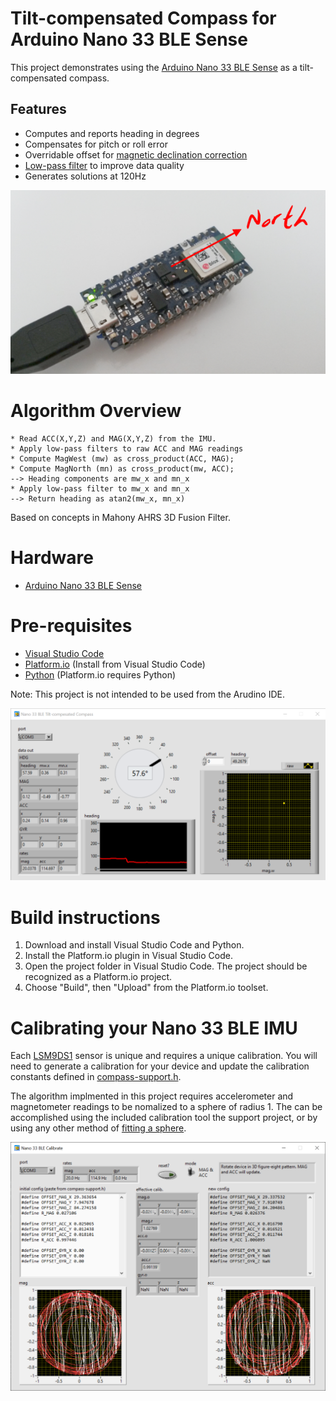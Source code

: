 # Tilt-compensated Compass for Arduino Nano 33 BLE Sense

This project demonstrates using the [Arduino Nano 33 BLE Sense](https://docs.arduino.cc/hardware/nano-33-ble-sense)
as a tilt-compensated compass.

## Features
* Computes and reports heading in degrees
* Compensates for pitch or roll error
* Overridable offset for [magnetic declination correction](https://www.ngdc.noaa.gov/geomag/calculators/magcalc.shtml#declination)
* [Low-pass filter](lib/butterworth_iir_2nd/butterworth_iir_2nd.h) to improve data quality
* Generates solutions at 120Hz

![Nano33BLE-Compass](doc/images/nano33ble-compass.png)

# Algorithm Overview
```
* Read ACC(X,Y,Z) and MAG(X,Y,Z) from the IMU.
* Apply low-pass filters to raw ACC and MAG readings
* Compute MagWest (mw) as cross_product(ACC, MAG);
* Compute MagNorth (mn) as cross_product(mw, ACC);
--> Heading components are mw_x and mn_x
* Apply low-pass filter to mw_x and mn_x
--> Return heading as atan2(mw_x, mn_x)
```
Based on concepts in Mahony AHRS 3D Fusion Filter.

# Hardware
* [Arduino Nano 33 BLE Sense](https://docs.arduino.cc/hardware/nano-33-ble-sense)

# Pre-requisites
* [Visual Studio Code](https://code.visualstudio.com/download)
* [Platform.io](https://platformio.org/) (Install from Visual Studio Code)
* [Python](https://www.python.org/downloads/) (Platform.io requires Python)

Note: This project is not intended to be used from the Arudino IDE.

![Nano33BLE-Compass-GUI](doc/images/nano33ble-compass-ui.png)

# Build instructions
1. Download and install Visual Studio Code and Python.
2. Install the Platform.io plugin in Visual Studio Code.
3. Open the project folder in Visual Studio Code. The project should be recognized as a Platform.io project.
4. Choose "Build", then "Upload" from the Platform.io toolset.

# Calibrating your Nano 33 BLE IMU
Each [LSM9DS1](https://www.arduino.cc/en/Reference/ArduinoLSM9DS1) sensor is unique and requires a unique
calibration. You will need to generate a calibration for your device and update the calibration
constants defined in [compass-support.h](src/compass-support.h).

The algorithm implmented in this project requires accelerometer and magnetometer readings to be nomalized
to a sphere of radius 1. The can be accomplished using the included calibration tool the support project, or 
by using any other method of [fitting a sphere](https://jekel.me/2015/Least-Squares-Sphere-Fit/).

![Nano33BLE-Calibration](doc/images/nano33ble-calibration-ui.png)